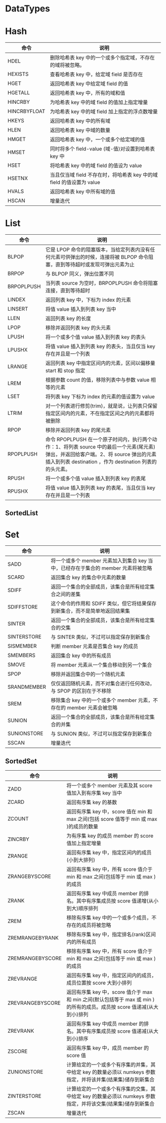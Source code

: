 # DataTypes

# Hash

| 命令         | 说明                                                                  |
| ------------ | --------------------------------------------------------------------- |
| HDEL         | 删除哈希表 key 中的一个或多个指定域，不存在的域将被忽略。             |
| HEXISTS      | 查看哈希表 key 中，给定域 field 是否存在                              |
| HGET         | 返回哈希表 key 中给定域 field 的值                                    |
| HGETALL      | 返回哈希表 key 中，所有的域和值                                       |
| HINCRBY      | 为哈希表 key 中的域 field 的值加上指定增量                            |
| HINCRBYFLOAT | 为哈希表 key 中的域 field 加上指定的浮点数增量                        |
| HKEYS        | 返回哈希表 key 中的所有域                                             |
| HLEN         | 返回哈希表 key 中域的数量                                             |
| HMGET        | 返回哈希表 key 中，一个或多个给定域的值                               |
| HMSET        | 同时将多个 field-value (域-值)对设置到哈希表 key 中                   |
| HSET         | 将哈希表 key 中的域 field 的值设为 value                              |
| HSETNX       | 当且仅当域 field 不存在时，将哈希表 key 中的域 field 的值设置为 value |
| HVALS        | 返回哈希表 key 中所有域的值                                           |
| HSCAN        | 增量迭代                                                              |

# List

| 命令       | 说明                                                                                                                                                                                            |
| ---------- | ----------------------------------------------------------------------------------------------------------------------------------------------------------------------------------------------- |
| BLPOP      | 它是 LPOP 命令的阻塞版本，当给定列表内没有任何元素可供弹出的时候，连接将被 BLPOP 命令阻塞，直到等待超时或发现可弹出元素为止                                                                     |
| BRPOP      | 与 BLPOP 同义，弹出位置不同                                                                                                                                                                     |
| BRPOPLPUSH | 当列表 source 为空时，BRPOPLPUSH 命令将阻塞连接，直到等待超时                                                                                                                                   |
| LINDEX     | 返回列表 key 中，下标为 index 的元素                                                                                                                                                            |
| LINSERT    | 将值 value 插入到列表 key 当中                                                                                                                                                                  |
| LLEN       | 返回列表 key 的长度                                                                                                                                                                             |
| LPOP       | 移除并返回列表 key 的头元素                                                                                                                                                                     |
| LPUSH      | 将一个或多个值 value 插入到列表 key 的表头                                                                                                                                                      |
| LPUSHX     | 将值 value 插入到列表 key 的表头，当且仅当 key 存在并且是一个列表                                                                                                                               |
| LRANGE     | 返回列表 key 中指定区间内的元素，区间以偏移量 start 和 stop 指定                                                                                                                                |
| LREM       | 根据参数 count 的值，移除列表中与参数 value 相等的元素                                                                                                                                          |
| LSET       | 将列表 key 下标为 index 的元素的值设置为 value                                                                                                                                                  |
| LTRIM      | 对一个列表进行修剪(trim)，就是说，让列表只保留指定区间内的元素，不在指定区间之内的元素都将被删除                                                                                                |
| RPOP       | 移除并返回列表 key 的尾元素                                                                                                                                                                     |
| RPOPLPUSH  | 命令 RPOPLPUSH 在一个原子时间内，执行两个动作：1、将列表 source 中的最后一个元素(尾元素)弹出，并返回给客户端。2、将 source 弹出的元素插入到列表 destination ，作为 destination 列表的的头元素。 |
| RPUSH      | 将一个或多个值 value 插入到列表 key 的表尾                                                                                                                                                      |
| RPUSHX     | 将值 value 插入到列表 key 的表尾，当且仅当 key 存在并且是一个列表                                                                                                                               |

## SortedList

# Set

| 命令        | 说明                                                                              |
| ----------- | --------------------------------------------------------------------------------- |
| SADD        | 将一个或多个 member 元素加入到集合 key 当中，已经存在于集合的 member 元素将被忽略 |
| SCARD       | 返回集合 key 的集合中元素的数量                                                   |
| SDIFF       | 返回一个集合的全部成员，该集合是所有给定集合之间的差集                            |
| SDIFFSTORE  | 这个命令的作用和 SDIFF 类似，但它将结果保存到新集合，而不是简单地返回结果集       |
| SINTER      | 返回一个集合的全部成员，该集合是所有给定集合的交集                                |
| SINTERSTORE | 与 SINTER 类似，不过可以指定保存到新集合                                          |
| SISMEMBER   | 判断 member 元素是否集合 key 的成员                                               |
| SMEMBERS    | 返回集合 key 中的所有成员                                                         |
| SMOVE       | 将 member 元素从一个集合移动到另一个集合                                          |
| SPOP        | 移除并返回集合中的一个随机元素                                                    |
| SRANDMEMBER | 仅仅返回随机元素，而不对集合进行任何改动，与 SPOP 的区别在于不移除                |
| SREM        | 移除集合 key 中的一个或多个 member 元素，不存在的 member 元素会被忽略             |
| SUNION      | 返回一个集合的全部成员，该集合是所有给定集合的并集                                |
| SUNIONSTORE | 与 SUNION 类似，不过可以指定保存到新集合                                          |
| SSCAN       | 增量迭代                                                                          |

## SortedSet

| 命令             | 说明                                                                                                                     |
| ---------------- | ------------------------------------------------------------------------------------------------------------------------ |
| ZADD             | 将一个或多个 member 元素及其 score 值加入到有序集 key 当中                                                               |
| ZCARD            | 返回有序集 key 的基数                                                                                                    |
| ZCOUNT           | 返回有序集 key 中，score 值在 min 和 max 之间(包括 score 值等于 min 或 max )的成员的数量                                 |
| ZINCRBY          | 为有序集 key 的成员 member 的 score 值加上指定增量                                                                       |
| ZRANGE           | 返回有序集 key 中，指定区间内的成员(小到大排列)                                                                          |
| ZRANGEBYSCORE    | 返回有序集 key 中，所有 score 值介于 min 和 max 之间(包括等于 min 或 max )的成员                                         |
| ZRANK            | 返回有序集 key 中成员 member 的排名。其中有序集成员按 score 值递增(从小到大)顺序排列                                     |
| ZREM             | 移除有序集 key 中的一个或多个成员，不存在的成员将被忽略                                                                  |
| ZREMRANGEBYRANK  | 移除有序集 key 中，指定排名(rank)区间内的所有成员                                                                        |
| ZREMRANGEBYSCORE | 移除有序集 key 中，所有 score 值介于 min 和 max 之间(包括等于 min 或 max )的成员                                         |
| ZREVRANGE        | 返回有序集 key 中，指定区间内的成员，成员位置按 score 大到小排列                                                         |
| ZREVRANGEBYSCORE | 返回有序集 key 中，score 值介于 max 和 min 之间(默认包括等于 max 或 min )的所有的成员。成员按 score 值递减(从大到小)排列 |
| ZREVRANK         | 返回有序集 key 中成员 member 的排名。其中有序集成员按 score 值递减(从大到小)排序                                         |
| ZSCORE           | 返回有序集 key 中，成员 member 的 score 值                                                                               |
| ZUNIONSTORE      | 计算给定的一个或多个有序集的并集，其中给定 key 的数量必须以 numkeys 参数指定，并将该并集(结果集)储存到新集合             |
| ZINTERSTORE      | 计算给定的一个或多个有序集的交集，其中给定 key 的数量必须以 numkeys 参数指定，并将该交集(结果集)储存到新集合             |
| ZSCAN            | 增量迭代                                                                                                                 |
